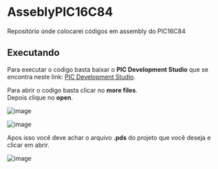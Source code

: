 # AsseblyPIC16C84
Repositório onde colocarei códigos em assembly do PIC16C84
## Executando
Para executar o codigo basta baixar o **PIC Development Studio** que se encontra neste link: [PIC Development Studio](http://picdev.sourceforge.net/webpage/web.php?page=main).

Para abrir o codigo basta clicar no **more files**.\
Depois clique no **open**.

![image](https://user-images.githubusercontent.com/54759116/114600084-531fee00-9c6a-11eb-95ec-11ac4c39296a.png)


 
![image](https://user-images.githubusercontent.com/54759116/114600297-8e222180-9c6a-11eb-8b90-bbc6df125f97.png)

 Apos isso você deve achar o arquivo **.pds** do projeto que você deseja e clicar em abrir.
 
![image](https://user-images.githubusercontent.com/54759116/114600326-95492f80-9c6a-11eb-9105-e91c8c7d76b8.png)

